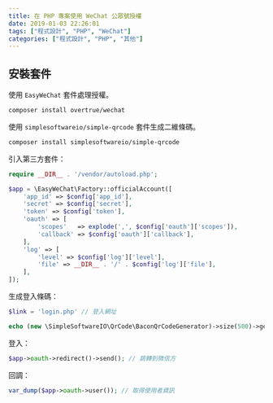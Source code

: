 ```yaml
---
title: 在 PHP 專案使用 WeChat 公眾號授權
date: 2019-01-03 22:26:01
tags: ["程式設計", "PHP", "WeChat"]
categories: ["程式設計", "PHP", "其他"]
---
```


## 安裝套件

使用 `EasyWeChat` 套件處理授權。

```bash
composer install overtrue/wechat
```

使用 `simplesoftwareio/simple-qrcode` 套件生成二維條碼。

```bash
composer install simplesoftwareio/simple-qrcode
```

引入第三方套件：

```php
require __DIR__ . '/vendor/autoload.php';

$app = \EasyWeChat\Factory::officialAccount([
    'app_id' => $config['app_id'],
    'secret' => $config['secret'],
    'token' => $config['token'],
    'oauth' => [
        'scopes'   => explode(',', $config['oauth']['scopes']),
        'callback' => $config['oauth']['callback'],
    ],
    'log' => [
        'level' => $config['log']['level'],
        'file' => __DIR__ . '/' . $config['log']['file'],
    ],
]);
```

生成登入條碼：

```php
$link = 'login.php' // 登入網址

echo (new \SimpleSoftwareIO\QrCode\BaconQrCodeGenerator)->size(500)->generate($link);
```

登入：

```php
$app->oauth->redirect()->send(); // 跳轉到微信方
```

回調：

```php
var_dump($app->oauth->user()); // 取得使用者資訊
```
